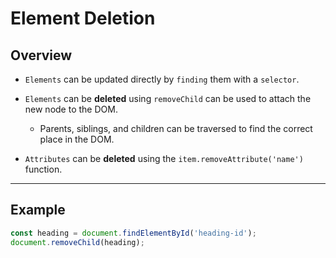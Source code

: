 # Element Deletion

## Overview

* `Elements` can be updated directly by `finding` them with a `selector`.

* `Elements` can be __deleted__ using `removeChild` can be used to attach the new node to the DOM.

    * Parents, siblings, and children can be traversed to find the correct place in the DOM.

* `Attributes` can be __deleted__ using the `item.removeAttribute('name')` function.

---

## Example

```js
const heading = document.findElementById('heading-id');
document.removeChild(heading);
```